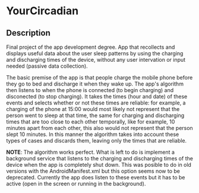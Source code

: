 # YourCircadian
## Description
Final project of the app development degree. App that recollects and displays useful data about the user sleep patterns by using the charging and discharging times of the device, without any user intervation or input needed (passive data collection). 

The basic premise of the app is that people charge the mobile phone before they go to bed and discharge it when they wake up. The app's algorithm then listens to when the phone is connected (to begin charging) and disconected (to stop charging). It takes the times (hour and date) of these events and selects whether or not these times are reliable: for example, a charging of the phone at 15:00 would most likely not represent that the person went to sleep at that time, the same for charging and discharging times that are too close to each other temporally, like for example, 10 minutes apart from each other, this also would not represent that the person slept 10 minutes. In this manner the algorithm takes into account these types of cases and discards them, leaving only the times that are reliable.

**NOTE**: The algorithm works perfect. What is left to do is implement a background service that listens to the charging and discharging times of the device when the app is completely shut down. This was posible to do in old versions with the AndroidManifest.xml but this option seems now to be deprecated. Currently the app does listen to these events but it has to be active (open in the screen or running in the background).
